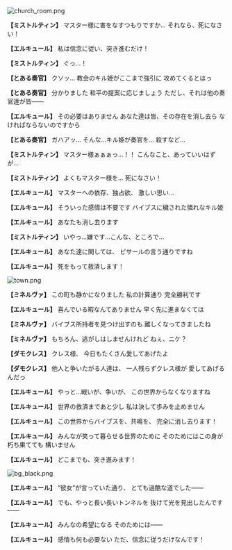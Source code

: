 
![church_room.png](../images/backgrounds/church_room.png)

**【ミストルティン】**
マスター様に害をなすつもりですか…
それなら、死になさい！

**【エルキュール】**
私は信念に従い、突き進むだけ！

**【ミストルティン】**
ぐっ…！

**【とある奏官】**
クソッ…
教会のキル姫がここまで強引に
攻めてくるとはっ

**【とある奏官】**
分かりました
和平の提案に応じましょう
ただし、それは他の奏官達が皆――

**【エルキュール】**
その必要はありません
あなた達は皆、その存在を消し去ら
なければならないのですから

**【とある奏官】**
ガハアッ…
そんな…キル姫が奏官を…
殺すなど…

**【ミストルティン】**
マスター様ぁぁぁっ…！！
こんなこと、あっていいはずが…

**【ミストルティン】**
よくもマスター様を…
死になさい！

**【エルキュール】**
マスターへの依存、独占欲、
激しい思い…

**【エルキュール】**
そういった感情は不要です
バイブスに穢された憐れなキル姫

**【エルキュール】**
あなたも消し去ります

**【ミストルティン】**
いやっ…嫌です…こんな、ところで…

**【エルキュール】**
あなた達に関しては、
ピサールの言う通りですね

**【エルキュール】**
死をもって救済します！

![town.png](../images/backgrounds/town.png)

**【ミネルヴァ】**
この町も静かになりました
私の計算通り
完全勝利です

**【エルキュール】**
喜んでいる暇なんてありません
早く先に進まなくては

**【ミネルヴァ】**
バイブス所持者を見つけ出すのも
難しくなってきましたね

**【ミネルヴァ】**
もちろん、逃がしはしませんけれど
ねぇ、ニケ？

**【ダモクレス】**
クレス様、
今日もたくさん愛してあげたよ

**【ダモクレス】**
他人と争いたがる人達は、
一人残らずクレス様が
愛してあげるんだっ

**【エルキュール】**
やっと…戦いが、争いが、
この世界からなくなりますね

**【エルキュール】**
世界の救済まであと少し
私は決して歩みを止めません

**【エルキュール】**
この世界からバイブスを、共鳴を、
完全に消し去ります！

**【エルキュール】**
みんなが笑って暮らせる世界のために
そのためにはこの身が朽ち果てても
構いません

**【エルキュール】**
どこまでも、突き進みます！

![bg_black.png](../images/backgrounds/bg_black.png)

**【エルキュール】**
“彼女”が言っていた通り、
とても過酷な道でした――

**【エルキュール】**
でも、やっと長い長いトンネルを
抜けて光を見出したんです――

**【エルキュール】**
みんなの希望になる
そのためには――

**【エルキュール】**
感情も何も必要ない
ただ、信念に従うだけなんです！